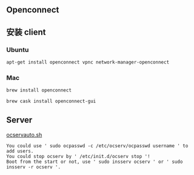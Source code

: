 Openconnect
-----------------

## 安装 client

### Ubuntu
```bash
apt-get install openconnect vpnc network-manager-openconnect 
```

### Mac
```bash
brew install openconnect

brew cask install openconnect-gui
```

## Server
[ocservauto.sh](./ocservauto.sh)



```
You could use ' sudo ocpasswd -c /etc/ocserv/ocpasswd username ' to add users.
You could stop ocserv by ' /etc/init.d/ocserv stop '!
Boot from the start or not, use ' sudo insserv ocserv ' or ' sudo insserv -r ocserv '.
```
